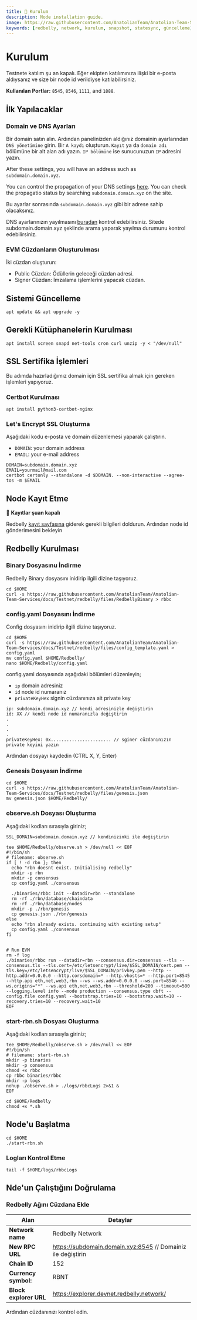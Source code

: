 ```yaml
---
title: 💾 Kurulum
description: Node installation guide.
image: https://raw.githubusercontent.com/AnatolianTeam/Anatolian-Team-Services/main/i18n/tr/docusaurus-plugin-content-docs/current/Testnet/redbelly/img/Redbelly-Service-Cover.jpg
keywords: [redbelly, network, kurulum, snapshot, statesync, güncelleme]
---
```


# Kurulum

Testnete katılım şu an kapalı. Eğer ekipten katılımınıza ilişki bir e-posta aldıysanız ve size bir node id verildiyse katılabilirsiniz.

**Kullanılan Portlar:** `8545`, `8546`, `1111`, and `1888`.

## İlk Yapılacaklar

### Domain ve DNS Ayarları
Bir domain satın alın. Ardından panelinizden aldığınız domainin ayarlarından `DNS yönetimine` girin. Bir `A kaydı` oluşturun. `Kayıt` ya da `domain adı` bölümüne bir alt alan adı yazın. `IP bölümüne` ise sunucunuzun `IP` adresini yazın. 

After these settings, you will have an address such as `subdomain.domain.xyz`. 

You can control the propagation of your DNS settings [here](https://dnschecker.org/). You can check the propagatio status by searching `subdomain.domain.xyz` on the site.

Bu ayarlar sonrasında `subdomain.domain.xyz` gibi bir adrese sahip olacaksınız.

DNS ayarlarınızın yayılmasını [buradan](https://dnschecker.org/) kontrol edebilirsiniz. Sitede subdomain.domain.xyz şeklinde arama yaparak yayılma durumunu kontrol edebilirsiniz.

### EVM Cüzdanların Oluşturulması
İki cüzdan oluşturun:
* Public Cüzdan: Ödüllerin geleceği cüzdan adresi.
* Signer Cüzdan: İmzalama işlemlerini yapacak cüzdan.

## Sistemi Güncelleme
```shell
apt update && apt upgrade -y
```

## Gerekli Kütüphanelerin Kurulması
```shell
apt install screen snapd net-tools cron curl unzip -y < "/dev/null"
```

## SSL Sertifika İşlemleri
Bu adımda hazırladığımız domain için SSL sertifika almak için gereken işlemleri yapıyoruz.

### Certbot Kurulması

```shell
apt install python3-certbot-nginx
```

### Let's Encrypt SSL Oluşturma
Aşağıdaki kodu e-posta ve domain düzenlemesi yaparak çalıştırın.
* `DOMAIN`: your domain address
* `EMAIL`: your e-mail address
```shell
DOMAIN=subdomain.domain.xyz
EMAIL=yourmail@mail.com
certbot certonly --standalone -d $DOMAIN. --non-interactive --agree-tos -m $EMAIL
```

## Node Kayıt Etme
🔴 **Kayıtlar şuan kapalı**

Redbelly [kayıt sayfasına](https://vine.redbelly.network/nds-node-register) giderek gerekli bilgileri doldurun. Ardından node id gönderimesini bekleyin


## Redbelly Kurulması

### Binary Dosyasınu İndirme
Redbelly Binary dosyasını inidirip ilgili dizine taşıyoruz.
```shell
cd $HOME
curl -s https://raw.githubusercontent.com/AnatolianTeam/Anatolian-Team-Services/docs/Testnet/redbelly/files/RedbellyBinary > rbbc
```

### config.yaml Dosyasını İndirme
Config dosyasını inidirip ilgili dizine taşıyoruz.
```shell
cd $HOME
curl -s https://raw.githubusercontent.com/AnatolianTeam/Anatolian-Team-Services/docs/Testnet/redbelly/files/config_template.yaml > config.yaml
mv config.yaml $HOME/Redbelly/
nano $HOME/Redbelly/config.yaml
```
config.yaml dosyasında aşağıdaki bölümleri düzenleyin;
* `ip` domain adresiniz 
* `id` node id numaranız
* `privateKeyHex` signin cüzdanınıza ait private key 
```shell
ip: subdomain.domain.xyz // kendi adresinizle değiştirin
id: XX // kendi node id numaranızla değiştirin
.
.
.
.
privateKeyHex: 0x....................... // sginer cüzdanınızın private keyini yazın
```

Ardından dosyayı kaydedin (CTRL X, Y, Enter)


### Genesis Dosyasın İndirme
```shell
cd $HOME
curl -s https://raw.githubusercontent.com/AnatolianTeam/Anatolian-Team-Services/docs/Testnet/redbelly/files/genesis.json
mv genesis.json $HOME/Redbelly/
```


### observe.sh Dosyası Oluşturma
Aşağıdaki kodları sırasıyla giriniz;
```shell
SSL_DOMAIN=subdomain.domain.xyz // kendinizinki ile değiştirin
```

```shell
tee $HOME/Redbelly/observe.sh > /dev/null << EOF
#!/bin/sh
# filename: observe.sh
if [ ! -d rbn ]; then
  echo "rbn doesnt exist. Initialising redbelly"
  mkdir -p rbn
  mkdir -p consensus
  cp config.yaml ./consensus

  ./binaries/rbbc init --datadir=rbn --standalone
  rm -rf ./rbn/database/chaindata
  rm -rf ./rbn/database/nodes
  mkdir -p ./rbn/genesis
  cp genesis.json ./rbn/genesis
else
  echo "rbn already exists. continuing with existing setup"
  cp config.yaml ./consensus
fi


# Run EVM
rm -f log
./binaries/rbbc run --datadir=rbn --consensus.dir=consensus --tls --consensus.tls --tls.cert=/etc/letsencrypt/live/$SSL_DOMAIN/cert.pem --tls.key=/etc/letsencrypt/live/$SSL_DOMAIN/privkey.pem --http --http.addr=0.0.0.0 --http.corsdomain=* --http.vhosts=* --http.port=8545 --http.api eth,net,web3,rbn --ws --ws.addr=0.0.0.0 --ws.port=8546 --ws.origins="*" --ws.api eth,net,web3,rbn --threshold=200 --timeout=500 --logging.level info --mode production --consensus.type dbft --config.file config.yaml --bootstrap.tries=10 --bootstrap.wait=10 --recovery.tries=10 --recovery.wait=10
EOF
```

### start-rbn.sh Dosyası Oluşturma
Aşağıdaki kodları sırasıyla giriniz;

```shell
tee $HOME/Redbelly/observe.sh > /dev/null << EOF
#!/bin/sh
# filename: start-rbn.sh
mkdir -p binaries
mkdir -p consensus
chmod +x rbbc
cp rbbc binaries/rbbc
mkdir -p logs
nohup ./observe.sh > ./logs/rbbcLogs 2>&1 &
EOF
```

```shell
cd $HOME/Redbelly
chmod +x *.sh
```

## Node'u Başlatma
```shell
cd $HOME
./start-rbn.sh
```

### Logları Kontrol Etme
```shell
tail -f $HOME/logs/rbbcLogs
```

## Nde'un Çalıştığını Doğrulama

### Redbelly Ağını Cüzdana Ekle
| Alan | Detaylar |
| ------------ | ------------ |
| **Network name** | Redbelly Network |
| **New RPC URL** | https://subdomain.domain.xyz:8545 // Domainiz ile değiştirin |
| **Chain ID** | 152 |
| **Currency symbol:** | RBNT |
| **Block explorer URL** | https://explorer.devnet.redbelly.network/ |


Ardından cüzdanınızı kontrol edin. 



